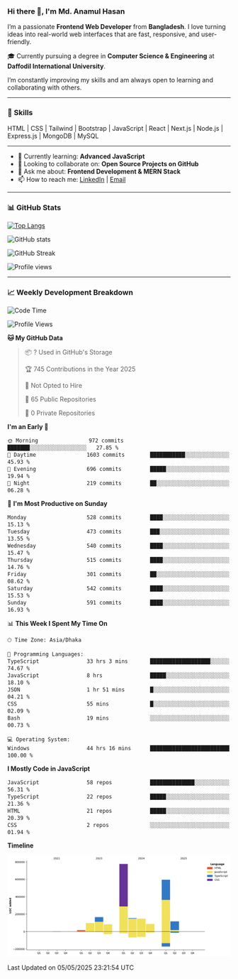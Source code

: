 ### Hi there 👋, I'm Md. Anamul Hasan

I’m a passionate **Frontend Web Developer** from **Bangladesh**. I love turning ideas into real-world web interfaces that are fast, responsive, and user-friendly.

🎓 Currently pursuing a degree in **Computer Science & Engineering** at **Daffodil International University**.

I’m constantly improving my skills and am always open to learning and collaborating with others.

---

### 🚀 Skills
HTML | CSS | Tailwind | Bootstrap | JavaScript | React | Next.js | Node.js | Express.js | MongoDB | MySQL 

---

- 🌱 Currently learning: **Advanced JavaScript**
- 👯 Looking to collaborate on: **Open Source Projects on GitHub**
- 💬 Ask me about: **Frontend Development & MERN Stack**
- 📫 How to reach me: [LinkedIn](https://www.linkedin.com/in/mdanamulhasan201) | [Email](mailto:anamulhasan3625@gmail.com)

---

### 📊 GitHub Stats

[![Top Langs](https://github-readme-stats.vercel.app/api/top-langs/?username=mdanamulhasan201&layout=compact)](https://github.com/anuraghazra/github-readme-stats)

![GitHub stats](https://github-readme-stats.vercel.app/api?username=mdanamulhasan201&show_icons=true&count_private=true&theme=tokyonight)

![GitHub Streak](https://streak-stats.demolab.com?user=mdanamulhasan201&theme=tokyonight)

![Profile views](https://gpvc.arturio.dev/mdanamulhasan201)

---

### 📈 Weekly Development Breakdown

<!--START_SECTION:waka-->
![Code Time](http://img.shields.io/badge/Code%20Time-75%20hrs%2025%20mins-blue)

![Profile Views](http://img.shields.io/badge/Profile%20Views-107-blue)

**🐱 My GitHub Data** 

> 📦 ? Used in GitHub's Storage 
 > 
> 🏆 745 Contributions in the Year 2025
 > 
> 🚫 Not Opted to Hire
 > 
> 📜 65 Public Repositories 
 > 
> 🔑 0 Private Repositories 
 > 
**I'm an Early 🐤** 

```text
🌞 Morning                972 commits         ███████░░░░░░░░░░░░░░░░░░   27.85 % 
🌆 Daytime                1603 commits        ███████████░░░░░░░░░░░░░░   45.93 % 
🌃 Evening                696 commits         █████░░░░░░░░░░░░░░░░░░░░   19.94 % 
🌙 Night                  219 commits         ██░░░░░░░░░░░░░░░░░░░░░░░   06.28 % 
```
📅 **I'm Most Productive on Sunday** 

```text
Monday                   528 commits         ████░░░░░░░░░░░░░░░░░░░░░   15.13 % 
Tuesday                  473 commits         ███░░░░░░░░░░░░░░░░░░░░░░   13.55 % 
Wednesday                540 commits         ████░░░░░░░░░░░░░░░░░░░░░   15.47 % 
Thursday                 515 commits         ████░░░░░░░░░░░░░░░░░░░░░   14.76 % 
Friday                   301 commits         ██░░░░░░░░░░░░░░░░░░░░░░░   08.62 % 
Saturday                 542 commits         ████░░░░░░░░░░░░░░░░░░░░░   15.53 % 
Sunday                   591 commits         ████░░░░░░░░░░░░░░░░░░░░░   16.93 % 
```


📊 **This Week I Spent My Time On** 

```text
🕑︎ Time Zone: Asia/Dhaka

💬 Programming Languages: 
TypeScript               33 hrs 3 mins       ███████████████████░░░░░░   74.67 % 
JavaScript               8 hrs               █████░░░░░░░░░░░░░░░░░░░░   18.10 % 
JSON                     1 hr 51 mins        █░░░░░░░░░░░░░░░░░░░░░░░░   04.21 % 
CSS                      55 mins             █░░░░░░░░░░░░░░░░░░░░░░░░   02.09 % 
Bash                     19 mins             ░░░░░░░░░░░░░░░░░░░░░░░░░   00.73 % 

💻 Operating System: 
Windows                  44 hrs 16 mins      █████████████████████████   100.00 % 
```

**I Mostly Code in JavaScript** 

```text
JavaScript               58 repos            ██████████████░░░░░░░░░░░   56.31 % 
TypeScript               22 repos            █████░░░░░░░░░░░░░░░░░░░░   21.36 % 
HTML                     21 repos            █████░░░░░░░░░░░░░░░░░░░░   20.39 % 
CSS                      2 repos             ░░░░░░░░░░░░░░░░░░░░░░░░░   01.94 % 
```



**Timeline**

![Lines of Code chart](https://raw.githubusercontent.com/mdanamulhasan201/mdanamulhasan201/main/assets/bar_graph.png)


 Last Updated on 05/05/2025 23:21:54 UTC
<!--END_SECTION:waka-->
